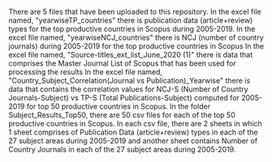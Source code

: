 There are 5 files that have been uploaded to this repository. 
In the excel file named, "yearwiseTP_countries" there is publication data (article+review) types for the top productive countries in Scopus during 2005-2019.
In the excel file named, "yearwiseNCJ_countries" there is NCJ (number of country journals) during 2005-2019 for the top productive countries in Scopus
In the excel file named, "Source-titles_ext_list_June_2020 (1)" there is data that comprises the Master Journal List of Scopus that has been used for processing the results
In the excel file named, "Country_Subject_Correlation(Journal vs Publication)_Yearwise" there is data that contains the correlation values for NCJ-S (Number of Country Journals-Subject) vs TP-S (Total Publications-Subject) computed for 2005-2019 for top 50 productive countries in Scopus.
In the folder Subject_Results_Top50, there are 50 csv files for each of the top 50 productive countries in Scopus. In each csv file, there are 2 sheets in which 1 sheet comprises of Publication Data (article+review) types in each of the 27 subject areas during 2005-2019 and another sheet contains Number of Country Journals in each of the 27 subject areas during 2005-2019.
